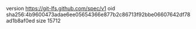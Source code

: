 version https://git-lfs.github.com/spec/v1
oid sha256:4b9600473adae6ee05654366e877b2c86713f92bbe06607642df78ad1b8af0ed
size 15712
